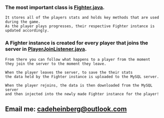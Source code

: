 ### The most important class is [Fighter.java](https://github.com/cadeheinberg/SKplugin/blob/main/SevenKitsPlugin/src/me/cade/PluginSK/Fighter.java).
```
It stores all of the players stats and holds key methods that are used during the game.
As the player plays progresses, their respective Fighter instance is updated accordingly.
```

### A Fighter instance is created for every player that joins the server in [PlayerJoinListener.java](https://github.com/cadeheinberg/SKplugin/blob/main/SevenKitsPlugin/src/me/cade/PluginSK/PlayerJoin/PlayerJoinListener.java).
```
From there you can follow what happens to a player from the moment
they join the server to the moment they leave.
```

```
When the player leaves the server, to save the their stats
the data held by the Fighter instance is uploaded to the MySQL server.
```

```
When the player rejoins, the data is then downloaded from the MySQL server 
and then injected into the newly made Fighter instance for the player!
```

## Email me: cadeheinberg@outlook.com
